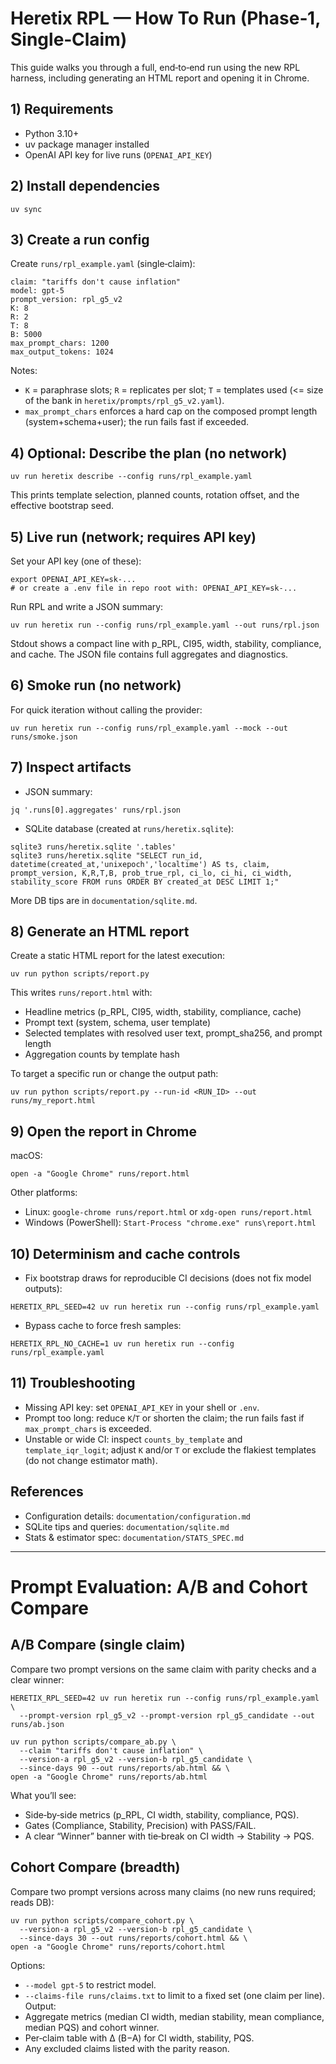 # Heretix RPL — How To Run (Phase‑1, Single‑Claim)

This guide walks you through a full, end‑to‑end run using the new RPL harness, including generating an HTML report and opening it in Chrome.

## 1) Requirements
- Python 3.10+
- uv package manager installed
- OpenAI API key for live runs (`OPENAI_API_KEY`)

## 2) Install dependencies
```
uv sync
```

## 3) Create a run config
Create `runs/rpl_example.yaml` (single‑claim):
```
claim: "tariffs don't cause inflation"
model: gpt-5
prompt_version: rpl_g5_v2
K: 8
R: 2
T: 8
B: 5000
max_prompt_chars: 1200
max_output_tokens: 1024
```

Notes:
- `K` = paraphrase slots; `R` = replicates per slot; `T` = templates used (<= size of the bank in `heretix/prompts/rpl_g5_v2.yaml`).
- `max_prompt_chars` enforces a hard cap on the composed prompt length (system+schema+user); the run fails fast if exceeded.

## 4) Optional: Describe the plan (no network)
```
uv run heretix describe --config runs/rpl_example.yaml
```
This prints template selection, planned counts, rotation offset, and the effective bootstrap seed.

## 5) Live run (network; requires API key)
Set your API key (one of these):
```
export OPENAI_API_KEY=sk-...
# or create a .env file in repo root with: OPENAI_API_KEY=sk-...
```
Run RPL and write a JSON summary:
```
uv run heretix run --config runs/rpl_example.yaml --out runs/rpl.json
```
Stdout shows a compact line with p_RPL, CI95, width, stability, compliance, and cache. The JSON file contains full aggregates and diagnostics.

## 6) Smoke run (no network)
For quick iteration without calling the provider:
```
uv run heretix run --config runs/rpl_example.yaml --mock --out runs/smoke.json
```

## 7) Inspect artifacts
- JSON summary:
```
jq '.runs[0].aggregates' runs/rpl.json
```
- SQLite database (created at `runs/heretix.sqlite`):
```
sqlite3 runs/heretix.sqlite '.tables'
sqlite3 runs/heretix.sqlite "SELECT run_id, datetime(created_at,'unixepoch','localtime') AS ts, claim, prompt_version, K,R,T,B, prob_true_rpl, ci_lo, ci_hi, ci_width, stability_score FROM runs ORDER BY created_at DESC LIMIT 1;"
```
More DB tips are in `documentation/sqlite.md`.

## 8) Generate an HTML report
Create a static HTML report for the latest execution:
```
uv run python scripts/report.py
```
This writes `runs/report.html` with:
- Headline metrics (p_RPL, CI95, width, stability, compliance, cache)
- Prompt text (system, schema, user template)
- Selected templates with resolved user text, prompt_sha256, and prompt length
- Aggregation counts by template hash

To target a specific run or change the output path:
```
uv run python scripts/report.py --run-id <RUN_ID> --out runs/my_report.html
```

## 9) Open the report in Chrome
macOS:
```
open -a "Google Chrome" runs/report.html
```
Other platforms:
- Linux: `google-chrome runs/report.html` or `xdg-open runs/report.html`
- Windows (PowerShell): `Start-Process "chrome.exe" runs\report.html`

## 10) Determinism and cache controls
- Fix bootstrap draws for reproducible CI decisions (does not fix model outputs):
```
HERETIX_RPL_SEED=42 uv run heretix run --config runs/rpl_example.yaml
```
- Bypass cache to force fresh samples:
```
HERETIX_RPL_NO_CACHE=1 uv run heretix run --config runs/rpl_example.yaml
```

## 11) Troubleshooting
- Missing API key: set `OPENAI_API_KEY` in your shell or `.env`.
- Prompt too long: reduce `K`/`T` or shorten the claim; the run fails fast if `max_prompt_chars` is exceeded.
- Unstable or wide CI: inspect `counts_by_template` and `template_iqr_logit`; adjust `K` and/or `T` or exclude the flakiest templates (do not change estimator math).

## References
- Configuration details: `documentation/configuration.md`
- SQLite tips and queries: `documentation/sqlite.md`
- Stats & estimator spec: `documentation/STATS_SPEC.md`

---

# Prompt Evaluation: A/B and Cohort Compare

## A/B Compare (single claim)
Compare two prompt versions on the same claim with parity checks and a clear winner:
```
HERETIX_RPL_SEED=42 uv run heretix run --config runs/rpl_example.yaml \
  --prompt-version rpl_g5_v2 --prompt-version rpl_g5_candidate --out runs/ab.json

uv run python scripts/compare_ab.py \
  --claim "tariffs don't cause inflation" \
  --version-a rpl_g5_v2 --version-b rpl_g5_candidate \
  --since-days 90 --out runs/reports/ab.html && \
open -a "Google Chrome" runs/reports/ab.html
```
What you’ll see:
- Side‑by‑side metrics (p_RPL, CI width, stability, compliance, PQS).
- Gates (Compliance, Stability, Precision) with PASS/FAIL.
- A clear “Winner” banner with tie‑break on CI width → Stability → PQS.

## Cohort Compare (breadth)
Compare two prompt versions across many claims (no new runs required; reads DB):
```
uv run python scripts/compare_cohort.py \
  --version-a rpl_g5_v2 --version-b rpl_g5_candidate \
  --since-days 30 --out runs/reports/cohort.html && \
open -a "Google Chrome" runs/reports/cohort.html
```
Options:
- `--model gpt-5` to restrict model.
- `--claims-file runs/claims.txt` to limit to a fixed set (one claim per line).
Output:
- Aggregate metrics (median CI width, median stability, mean compliance, median PQS) and cohort winner.
- Per‑claim table with Δ (B−A) for CI width, stability, PQS.
- Any excluded claims listed with the parity reason.
